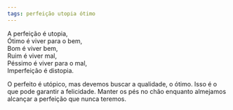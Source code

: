 ```yaml
---
tags: perfeição utopia ótimo
---
```

A perfeição é utopia,<BR/>
Ótimo é viver para o bem,<BR/>
Bom é viver bem,<BR/>
Ruim é viver mal,<BR/>
Péssimo é viver para o mal,<BR/>
Imperfeição é distopia.

O perfeito é utópico, mas devemos buscar a qualidade, o ótimo. Isso é o que pode garantir a felicidade. Manter os pés no chão enquanto almejamos alcançar a perfeição que nunca teremos.

